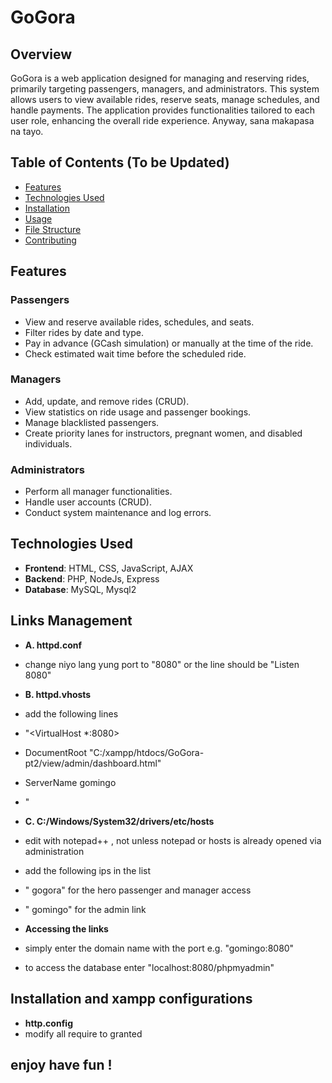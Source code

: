 # GoGora 

## Overview
GoGora is a web application designed for managing and reserving rides, primarily targeting passengers, managers, and administrators.
This system allows users to view available rides, reserve seats, manage schedules, and handle payments. 
The application provides functionalities tailored to each user role, enhancing the overall ride experience.
Anyway, sana makapasa na tayo. 

## Table of Contents (To be Updated) 
- [Features](#features)
- [Technologies Used](#technologies-used)
- [Installation](#installation)
- [Usage](#usage)
- [File Structure](#file-structure)
- [Contributing](#contributing)


## Features
### Passengers
- View and reserve available rides, schedules, and seats.
- Filter rides by date and type.
- Pay in advance (GCash simulation) or manually at the time of the ride.
- Check estimated wait time before the scheduled ride.

### Managers
- Add, update, and remove rides (CRUD).
- View statistics on ride usage and passenger bookings.
- Manage blacklisted passengers.
- Create priority lanes for instructors, pregnant women, and disabled individuals.

### Administrators
- Perform all manager functionalities.
- Handle user accounts (CRUD).
- Conduct system maintenance and log errors.

## Technologies Used
- **Frontend**: HTML, CSS, JavaScript, AJAX
- **Backend**: PHP, NodeJs, Express
- **Database**: MySQL, Mysql2

## Links Management
- **A. httpd.conf**
- change niyo lang yung port to "8080" or the line should be "Listen 8080"

- **B. httpd.vhosts**
- add the following lines 
- "<VirtualHost *:8080>
-    DocumentRoot "C:/xampp/htdocs/GoGora-pt2/view/admin/dashboard.html"           
-    ServerName gomingo
- </VirtualHost>" 

- **C. C:/Windows/System32/drivers/etc/hosts**
- edit with notepad++ , not unless notepad or hosts is already opened via administration 
- add the following ips in the list
- "<your ip address> gogora" for the hero passenger and manager access
- "<your ip address> gomingo" for the admin link

- **Accessing the links**
- simply enter the domain name with the port e.g. "gomingo:8080"
- to access the database enter "localhost:8080/phpmyadmin"

## Installation and xampp configurations
- **http.config**
- modify all require to granted


## enjoy have fun !


